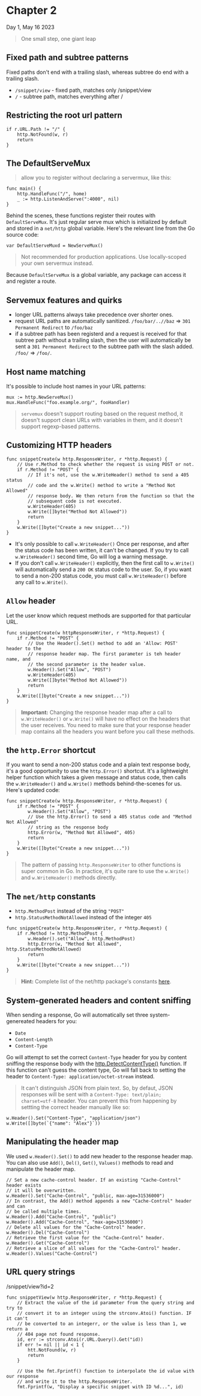 # Chapter 2

Day 1, May 16 2023

> One small step, one giant leap

## Fixed path and subtree patterns
Fixed paths don't end with a trailing slash, whereas subtree do end with a trailing slash.
* `/snippet/view` - fixed path, matches only /snippet/view
* `/` - subtree path, matches everything after /

## Restricting the root url pattern
```
if r.URL.Path != "/" {
    http.NotFound(w, r)
    return
}
```

## The DefaultServeMux
> allow you to register without declaring a servermux, like this:
```
func main() {
    http.HandleFunc("/", home)
    _ := http.ListenAndServe(":4000", nil)
}
```
Behind the scenes, these functions register their routes with `DefaultServeMux`. It's just regular serve mux which is initialized by default and stored in a `net/http` global variable. Here's the relevant line from the Go source code:
```
var DefaultServeMuxd = NewServeMux()
```
> Not recommended for production applications. Use locally-scoped your own servermux instead.

Because `DefaultServeMux` is a global variable, any package can access it and register a route.

## Servemux features and quirks
* longer URL patterns always take precedence over shorter ones.
* request URL paths are automatically sanitized. `/foo/bar/..//baz`  =>  `301 Permanent Redirect` to `/foo/baz`
* if a subtree path has been registerd and a request is received for that subtree path without a trailing slash, then the user will automatically be sent a `301 Permanent Redirect` to the subtree path with the slash added.  `/foo/`  =>  `/foo/`.

## Host name matching
It's possible to include host names in your URL patterns:
```
mux := http.NewServeMux()
mux.HandleFunc("foo.example.org/", fooHandler)
```

> `servemux` doesn't support routing based on the request method, it doesn't support clean URLs with variables in them, and it doesn't support regexp-based patterns.

## Customizing HTTP headers
```
func snippetCreate(w http.ResponseWriter, r *http.Request) {
    // Use r.Method to check whether the request is using POST or not.
    if r.Method != "POST" {
        // If it's not, use the w.WriteHeader() method to send a 405 status
        // code and the w.Write() method to write a "Method Not Allowed"
        // response body. We then return from the function so that the
        // subsequent code is not executed.
        w.WriteHeader(405)
        w.Write([]byte("Method Not Allowed"))
        return
    }
    w.Write([]byte("Create a new snippet..."))
}
```
* It's only possible to call `w.WriteHeader()` Once per response, and after the status code has been written, it can't be changed. If you try to call `w.WriteHeader()` second time, Go will log a warning message.
* If you don't call `w.WriteHeader()` explicitly, then the first call to `w.Write()` will automatically send a `200 OK` status code to the user. So, if you want to send a non-200 status code, you must call `w.WriteHeader()` before any call to `w.Write()`.

## `Allow` header 
Let the user know which request methods are supported for that particular URL.

```
func snippetCreate(w httpResponseWriter, r *http.Request) {
    if r.Method != "POST" {
        // Use the Header().Set() method to add an 'Allow: POST' header to the
        // response header map. The first parameter is teh header name, and
        // the second parameter is the header value.
        w.Header().Set("Allow", "POST")
        w.WriteHeader(405)
        w.Write([]byte("Method Not Allowed"))
        return
    }
    w.Write([]byte("Create a new snippet..."))
}
```
> **Important:**  Changing the response header map after a call to `w.WriteHeader()` or `w.Write()` will have no effect on the headers that the user receives. You need to make sure that your response header map contains all the headers you want before you call these methods.

## the `http.Error` shortcut
If you want to send a non-200 status code and a plain text response body, it's a good opportunity to use the `http.Error()` shortcut. It's a lightweight helper function which takes a given message and status code, then calls the `w.WriteHeader()` and `w.Write()` methods behind-the-scenes for us.
Here's updated code:
```
func snippetCreate(w http.ResponseWriter, r *http.Request) {
    if r.Method != "POST" {
        w.Header().Set("Allow", "POST")
        // Use the http.Error() to send a 405 status code and "Method Not Allowed"
        // string as the response body
        http.Error(w, "Method Not Allowed", 405)
        return
    }
    w.Write([]byte("Create a new snippet..."))
}
```
> The pattern of passing `http.ResponseWriter` to other functions is super common in Go. In practice, it's quite rare to use the `w.Write()` and `w.WriteHeader()` methods directly.

## The `net/http` constants
- `http.MethodPost` instead of the string `"POST"`
- `http.StatusMethodNotAllowed` instead of the integer `405`
```
func snippetCreate(w http.ResponseWriter, r *http.Request) {
    if r.Method != http.MethodPost {
        w.Header().set("Allow", http.MethodPost)
        http.Error(w, "Method Not Allowed", http.StatusMethodNotAllowed)
        return
    }
    w.Write([]byte("Create a new snippet..."))
}
```
> **Hint:** Complete list of the net/http package's constants [here](https://pkg.go.dev/net/http/#pkg-constants).

## System-generated headers and content sniffing
When sending a response, Go will automatically set three system-genereated headers for you:
- `Date`
- `Content-Length`
- `Content-Type`

Go will attempt to set the correct `Content-Type` header for you by content sniffing the response body with the [http.DetectContentType()](https://pkg.go.dev/net/http/#DetectContentType) function. If this function can't guess the content type, Go will fall back to setting the header to `Content-Type: application/octet-stream` instead.


>It can't distinguish JSON from plain text. So, by defaut, JSON responses will be sent with a `Content-Type: text/plain; charset=utf-8` header. You can prevent this from happening by settting the correct header manually like so:
```
w.Header().Set("Content-Type", "application/json")
w.Write([]byte(`{"name": "Alex"}`))
```
## Manipulating the header map
We used `w.Header().Set()` to add new header to the response header map. You can also use `Add()`, `Del()`, `Get()`, `Values()` methods to read and manipulate the header map.
```
// Set a new cache-control header. If an existing "Cache-Control" header exists
// it will be overwritten.
w.Header().Set("Cache-Control", "public, max-age=31536000")
// In contrast, the Add() method appends a new "Cache-Control" header and can
// be called multiple times.
w.Header().Add("Cache-Control", "public")
w.Header().Add("Cache-Control", "max-age=31536000")
// Delete all values for the "Cache-Control" header.
w.Header().Del("Cache-Control")
// Retrieve the first value for the "Cache-Control" header.
w.Header().Get("Cache-Control")
// Retrieve a slice of all values for the "Cache-Control" header.
w.Header().Values("Cache-Control")
```

## URL query strings
/snippet/view?id=2

```
func snippetView(w http.ResponseWriter, r *http.Request) {
    // Extract the value of the id parameter from the query string and try to
    // convert it to an integer using the strconv.Atoi() function. IF it can't 
    // be converted to an integerr, or the value is less than 1, we return a
    // 404 page not found response.
    id, err := strconv.Atoi(r.URL.Query().Get("id))
    if err != nil || id < 1 {
        htt.NotFound(w, r)
        return
    }

    // Use the fmt.Fprintf() function to interpolate the id value with our response
    // and write it to the http.ResponseWriter.
    fmt.Fprintf(w, "Display a specific snippet with ID %d...", id)

```
